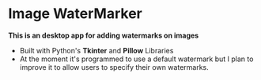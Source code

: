 # Image WaterMarker
**This is an desktop app for adding watermarks on images**
* Built with Python's **Tkinter** and **Pillow** Libraries
* At the moment it's programmed to use a default watermark but I plan to improve it to allow users to specify their own watermarks.
